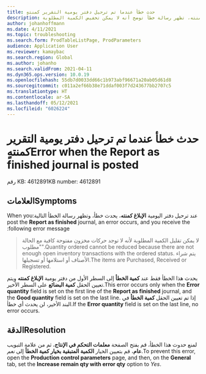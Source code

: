 ```yaml
---
title: حدث خطأ عندما تم ترحيل دفتر يومية التقرير كمنتهٍ
description: عند ترحيل دفتر يومية الإبلاغ كمنته، تظهر رسالة خطأ توضح أنه لا يمكن تخفيض الكمية المطلوبة.
author: johanhoffmann
ms.date: 4/11/2021
ms.topic: troubleshooting
ms.search.form: ProdTableListPage, ProdParameters
audience: Application User
ms.reviewer: kamaybac
ms.search.region: Global
ms.author: johanho
ms.search.validFrom: 2021-04-11
ms.dyn365.ops.version: 10.0.19
ms.openlocfilehash: 55db7d0033dd66c1b973abf96671a20ab05d61d8
ms.sourcegitcommit: c011a2ef66b38e71ddaf003f7d243677bb2707c5
ms.translationtype: HT
ms.contentlocale: ar-SA
ms.lasthandoff: 05/12/2021
ms.locfileid: "6026224"
---
```

# <a name="error-when-the-report-as-finished-journal-is-posted"></a><span data-ttu-id="663e4-103">حدث خطأ عندما تم ترحيل دفتر يومية التقرير كمنتهٍ</span><span class="sxs-lookup"><span data-stu-id="663e4-103">Error when the Report as finished journal is posted</span></span>

<span data-ttu-id="663e4-104">رقم KB: 4612891</span><span class="sxs-lookup"><span data-stu-id="663e4-104">KB number: 4612891</span></span>

## <a name="symptoms"></a><span data-ttu-id="663e4-105">العلامات</span><span class="sxs-lookup"><span data-stu-id="663e4-105">Symptoms</span></span>

<span data-ttu-id="663e4-106">عند ترحيل دفتر اليومية **‏‫الإبلاغ كمنته**، يحدث خطأ، وتظهر رسالة الخطأ التالية:</span><span class="sxs-lookup"><span data-stu-id="663e4-106">When you post the **Report as finished** journal, an error occurs, and you receive the following error message:</span></span>

> <span data-ttu-id="663e4-107">لا يمكن تقليل الكمية المطلوبة لأنه لا توجد حركات مخزون مفتوحة كافية مع الحالة "مطلوب".</span><span class="sxs-lookup"><span data-stu-id="663e4-107">Quantity ordered cannot be reduced because there are not enough open inventory transactions with the ordered status.</span></span> <span data-ttu-id="663e4-108">يتم شراء الأصناف أو استلامها أو تسجيلها.</span><span class="sxs-lookup"><span data-stu-id="663e4-108">The items are Purchased, Received or Registered.</span></span>

<span data-ttu-id="663e4-109">يحدث هذا الخطأ فقط عند **كمية الخطأ** إلى السطر الأول من دفتر يومية **الإبلاغ كمنته** ويتم تعيين الحقل  **كمية البضائع** على السطر الأخير.</span><span class="sxs-lookup"><span data-stu-id="663e4-109">This error occurs only when the **Error quantity** field is set on the first line of the **Report as finished** journal, and the **Good quantity** field is set on the last line.</span></span> <span data-ttu-id="663e4-110">إذا تم تعيين الحقل **كمية الخطأ** في البند الأخير، لن يحدث أي خطأ.</span><span class="sxs-lookup"><span data-stu-id="663e4-110">If the **Error quantity** field is set on the last line, no error occurs.</span></span>

## <a name="resolution"></a><span data-ttu-id="663e4-111">الدقة</span><span class="sxs-lookup"><span data-stu-id="663e4-111">Resolution</span></span>

<span data-ttu-id="663e4-112">لمنع حدوث هذا الخطأ، قم بفتح الصفحة **معلمات التحكم في الإنتاج**، ثم من علامة التبويب **عام**، قم بتعيين الخيار **الكمية المتبقية بخيار كمية الخطأ** إلى *نعم*.</span><span class="sxs-lookup"><span data-stu-id="663e4-112">To prevent this error, open the **Production control parameters** page, and then, on the **General** tab, set the **Increase remain qty with error qty** option to *Yes*.</span></span>
